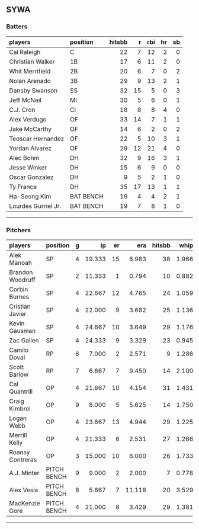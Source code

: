 ## SYWA

### Batters

 
|players             |position  | hitsbb|  r| rbi| hr| sb| 
|:-------------------|:---------|------:|--:|---:|--:|--:| 
|Cal Raleigh         |C         |     22|  7|  12|  2|  0| 
|Christian Walker    |1B        |     17|  6|  11|  2|  0| 
|Whit Merrifield     |2B        |     20|  6|   7|  0|  2| 
|Nolan Arenado       |3B        |     29|  9|  13|  2|  1| 
|Dansby Swanson      |SS        |     32| 15|   5|  0|  3| 
|Jeff McNeil         |MI        |     30|  5|   6|  0|  1| 
|C.J. Cron           |CI        |     18|  8|   8|  4|  0| 
|Alex Verdugo        |OF        |     33| 14|   7|  1|  1| 
|Jake McCarthy       |OF        |     14|  6|   2|  0|  2| 
|Teoscar Hernandez   |OF        |     22|  5|  10|  3|  1| 
|Yordan Alvarez      |OF        |     29| 12|  21|  4|  0| 
|Alec Bohm           |DH        |     32|  9|  16|  3|  1| 
|Jesse Winker        |DH        |     15|  6|   9|  0|  0| 
|Oscar Gonzalez      |DH        |      9|  5|   2|  1|  0| 
|Ty France           |DH        |     35| 17|  13|  1|  1| 
|Ha-Seong Kim        |BAT BENCH |     19|  4|   4|  2|  1| 
|Lourdes Gurriel Jr. |BAT BENCH |     19|  7|   8|  1|  0| 


* * *

### Pitchers

 
|players          |position    |  g|     ip| er|    era| hitsbb|  whip| so|  w| sv| 
|:----------------|:-----------|--:|------:|--:|------:|------:|-----:|--:|--:|--:| 
|Alek Manoah      |SP          |  4| 19.333| 15|  6.983|     38| 1.966| 16|  1|  0| 
|Brandon Woodruff |SP          |  2| 11.333|  1|  0.794|     10| 0.882| 12|  1|  0| 
|Corbin Burnes    |SP          |  4| 22.667| 12|  4.765|     24| 1.059| 17|  2|  0| 
|Cristian Javier  |SP          |  4| 22.000|  9|  3.682|     25| 1.136| 19|  2|  0| 
|Kevin Gausman    |SP          |  4| 24.667| 10|  3.649|     29| 1.176| 30|  1|  0| 
|Zac Gallen       |SP          |  4| 24.333|  9|  3.329|     23| 0.945| 28|  2|  0| 
|Camilo Doval     |RP          |  6|  7.000|  2|  2.571|      9| 1.286| 10|  1|  1| 
|Scott Barlow     |RP          |  7|  6.667|  7|  9.450|     14| 2.100|  8|  0|  1| 
|Cal Quantrill    |OP          |  4| 21.667| 10|  4.154|     31| 1.431| 13|  1|  0| 
|Craig Kimbrel    |OP          |  9|  8.000|  5|  5.625|     14| 1.750| 10|  0|  1| 
|Logan Webb       |OP          |  4| 23.667| 13|  4.944|     29| 1.225| 28|  0|  0| 
|Merrill Kelly    |OP          |  4| 21.333|  6|  2.531|     27| 1.266| 18|  1|  0| 
|Roansy Contreras |OP          |  3| 15.000| 10|  6.000|     26| 1.733| 11|  1|  0| 
|A.J. Minter      |PITCH BENCH |  9|  9.000|  2|  2.000|      7| 0.778|  8|  1|  4| 
|Alex Vesia       |PITCH BENCH |  8|  5.667|  7| 11.118|     20| 3.529|  8|  0|  0| 
|MacKenzie Gore   |PITCH BENCH |  4| 21.000|  8|  3.429|     29| 1.381| 25|  2|  0| 


* * *


